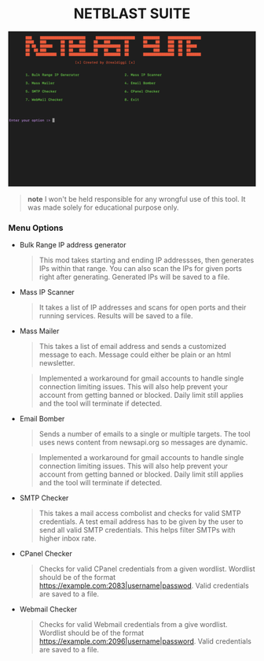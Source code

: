 <div align="center">
  <h1>NETBLAST SUITE</h1>
</div>

![Menu Options](main_page.png)

> **note**
> I won't be held responsible for any wrongful use of this tool. It was made solely for educational purpose only.

### Menu Options

- Bulk Range IP address generator

  > This mod takes starting and ending IP addressses, then generates IPs within that range. You can also scan the IPs for given ports right after generating. Generated IPs will be saved to a file.

- Mass IP Scanner

  > It takes a list of IP addresses and scans for open ports and their running services. Results will be saved to a file.

- Mass Mailer

  > This takes a list of email address and sends a customized message to each. Message could either be plain or an html newsletter.

  > Implemented a workaround for gmail accounts to handle single connection limiting issues. This will also help prevent your account from getting banned or blocked. Daily limit still applies and the tool will terminate if detected.

- Email Bomber

  > Sends a number of emails to a single or multiple targets. The tool uses news content from newsapi.org so messages are dynamic.

  > Implemented a workaround for gmail accounts to handle single connection limiting issues. This will also help prevent your account from getting banned or blocked. Daily limit still applies and the tool will terminate if detected.

- SMTP Checker

  > This takes a mail access combolist and checks for valid SMTP credentials. A test email address has to be given by the user to send all valid SMTP credentials. This helps filter SMTPs with higher inbox rate.

- CPanel Checker

  > Checks for valid CPanel credentials from a given wordlist. Wordlist should be of the format https://example.com:2083|username|passwod. Valid credentials are saved to a file.

- Webmail Checker

  > Checks for valid Webmail credentials from a give wordlist. Wordlist should be of the format https://example.com:2096|username|password. Valid credentials are saved to a file.
